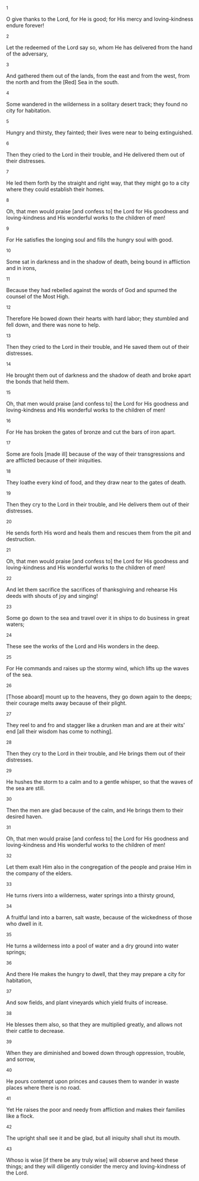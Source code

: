 <sup>1</sup> 

O give thanks to the Lord, for He is good; for His mercy and loving-kindness endure forever! 

<sup>2</sup> 

Let the redeemed of the Lord say so, whom He has delivered from the hand of the adversary, 

<sup>3</sup> 

And gathered them out of the lands, from the east and from the west, from the north and from the [Red] Sea in the south. 

<sup>4</sup> 

Some wandered in the wilderness in a solitary desert track; they found no city for habitation. 

<sup>5</sup> 

Hungry and thirsty, they fainted; their lives were near to being extinguished. 

<sup>6</sup> 

Then they cried to the Lord in their trouble, and He delivered them out of their distresses. 

<sup>7</sup> 

He led them forth by the straight and right way, that they might go to a city where they could establish their homes. 

<sup>8</sup> 

Oh, that men would praise [and confess to] the Lord for His goodness and loving-kindness and His wonderful works to the children of men! 

<sup>9</sup> 

For He satisfies the longing soul and fills the hungry soul with good. 

<sup>10</sup> 

Some sat in darkness and in the shadow of death, being bound in affliction and in irons, 

<sup>11</sup> 

Because they had rebelled against the words of God and spurned the counsel of the Most High. 

<sup>12</sup> 

Therefore He bowed down their hearts with hard labor; they stumbled and fell down, and there was none to help. 

<sup>13</sup> 

Then they cried to the Lord in their trouble, and He saved them out of their distresses. 

<sup>14</sup> 

He brought them out of darkness and the shadow of death and broke apart the bonds that held them. 

<sup>15</sup> 

Oh, that men would praise [and confess to] the Lord for His goodness and loving-kindness and His wonderful works to the children of men! 

<sup>16</sup> 

For He has broken the gates of bronze and cut the bars of iron apart. 

<sup>17</sup> 

Some are fools [made ill] because of the way of their transgressions and are afflicted because of their iniquities. 

<sup>18</sup> 

They loathe every kind of food, and they draw near to the gates of death. 

<sup>19</sup> 

Then they cry to the Lord in their trouble, and He delivers them out of their distresses. 

<sup>20</sup> 

He sends forth His word and heals them and rescues them from the pit and destruction. 

<sup>21</sup> 

Oh, that men would praise [and confess to] the Lord for His goodness and loving-kindness and His wonderful works to the children of men! 

<sup>22</sup> 

And let them sacrifice the sacrifices of thanksgiving and rehearse His deeds with shouts of joy and singing! 

<sup>23</sup> 

Some go down to the sea and travel over it in ships to do business in great waters; 

<sup>24</sup> 

These see the works of the Lord and His wonders in the deep. 

<sup>25</sup> 

For He commands and raises up the stormy wind, which lifts up the waves of the sea. 

<sup>26</sup> 

[Those aboard] mount up to the heavens, they go down again to the deeps; their courage melts away because of their plight. 

<sup>27</sup> 

They reel to and fro and stagger like a drunken man and are at their wits' end [all their wisdom has come to nothing]. 

<sup>28</sup> 

Then they cry to the Lord in their trouble, and He brings them out of their distresses. 

<sup>29</sup> 

He hushes the storm to a calm and to a gentle whisper, so that the waves of the sea are still. 

<sup>30</sup> 

Then the men are glad because of the calm, and He brings them to their desired haven. 

<sup>31</sup> 

Oh, that men would praise [and confess to] the Lord for His goodness and loving-kindness and His wonderful works to the children of men! 

<sup>32</sup> 

Let them exalt Him also in the congregation of the people and praise Him in the company of the elders. 

<sup>33</sup> 

He turns rivers into a wilderness, water springs into a thirsty ground, 

<sup>34</sup> 

A fruitful land into a barren, salt waste, because of the wickedness of those who dwell in it. 

<sup>35</sup> 

He turns a wilderness into a pool of water and a dry ground into water springs; 

<sup>36</sup> 

And there He makes the hungry to dwell, that they may prepare a city for habitation, 

<sup>37</sup> 

And sow fields, and plant vineyards which yield fruits of increase. 

<sup>38</sup> 

He blesses them also, so that they are multiplied greatly, and allows not their cattle to decrease. 

<sup>39</sup> 

When they are diminished and bowed down through oppression, trouble, and sorrow, 

<sup>40</sup> 

He pours contempt upon princes and causes them to wander in waste places where there is no road. 

<sup>41</sup> 

Yet He raises the poor and needy from affliction and makes their families like a flock. 

<sup>42</sup> 

The upright shall see it and be glad, but all iniquity shall shut its mouth. 

<sup>43</sup> 

Whoso is wise [if there be any truly wise] will observe and heed these things; and they will diligently consider the mercy and loving-kindness of the Lord.